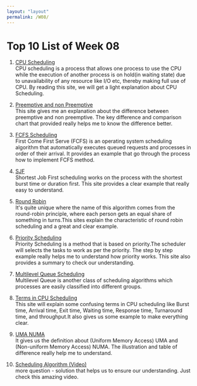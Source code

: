 ```yaml
---
layout: "layout"
permalink: /W08/
---
```


# Top 10 List of Week 08

1. [CPU Scheduling](https://www.studytonight.com/operating-system/cpu-scheduling)<br>
CPU scheduling is a process that allows one process to use the CPU while the execution of another process is on hold(in waiting state) due to unavailability of any resource like I/O etc, thereby making full use of CPU. By reading this site, we will get a light explanation about CPU Scheduling.

2. [Preemptive and non Preemptive](https://www.geeksforgeeks.org/preemptive-and-non-preemptive-scheduling/)<br>
This site gives me an explanation about the difference between preemptive and non preemptive. The key difference and comparison chart that provided really helps me to know the difference better. 

3. [FCFS Scheduling](https://www.guru99.com/fcfs-scheduling.html)<br>
First Come First Serve (FCFS) is an operating system scheduling algorithm that automatically executes queued requests and processes in order of their arrival. It provides an example that go through the process how to implement FCFS method.

4. [SJF](https://www.studytonight.com/operating-system/shortest-job-first)<br>
Shortest Job First scheduling works on the process with the shortest burst time or duration first. This site provides a clear example that really easy to understand.

5. [Round Robin](https://www.guru99.com/round-robin-scheduling-example.html)<br>
It's quite unique where the name of this algorithm comes from the round-robin principle, where each person gets an equal share of something in turns.This sites explain the characteristic of round robin scheduling and a great and clear example.

6. [Priority Scheduling](https://www.guru99.com/priority-scheduling-program.html)<br>
Priority Scheduling is a method that is based on priority.The scheduler will selects the tasks to work as per the priority. 
The step by step example really helps me to understand how priority works. This site also provides a summary to check our understanding.

7. [Multilevel Queue Scheduling](https://www.studytonight.com/operating-system/multilevel-queue-scheduling)<br>
Multilevel Queue is another class of scheduling algorithms which processes are easily classified into different groups.

8. [Terms in CPU Scheduling](https://afteracademy.com/blog/what-is-burst-arrival-exit-response-waiting-turnaround-time-and-throughput)<br>
This site will explain some confusing terms in CPU scheduling like Burst time, Arrival time, Exit time, Waiting time, Response time, Turnaround time, and throughput.It also gives us some example to make everything clear.

9. [UMA NUMA](https://www.geeksforgeeks.org/difference-between-uniform-memory-access-uma-and-non-uniform-memory-access-numa/)<br>
It gives us the definition about (Uniform Memory Access) UMA and (Non-uniform Memory Access) NUMA. The illustration and table of difference really help me to understand. 

10. [Scheduling Algorithm (Video)](https://www.youtube.com/watch?v=g6QjVDyGgSE)<br>
more question - solution that helps us to ensure our understanding. Just check this amazing video. 


